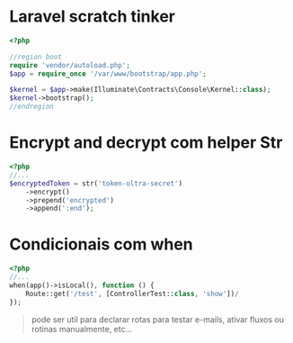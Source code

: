 # Laravel scratch tinker
```php
<?php

//region boot
require 'vendor/autoload.php';
$app = require_once '/var/www/bootstrap/app.php';

$kernel = $app->make(Illuminate\Contracts\Console\Kernel::class);
$kernel->bootstrap();
//endregion
```

# Encrypt and decrypt com helper Str
```php
<?php
//...
$encryptedToken = str('token-ultra-secret')
	->encrypt()
	->prepend('encrypted')
	->append(':end');
```

# Condicionais com when
```php
<?php
//...
when(app()->isLocal(), function () {
	Route::get('/test', [ControllerTest::class, 'show'])/
});
```
> pode ser util para declarar rotas para testar e-mails, ativar fluxos ou rotinas manualmente, etc...